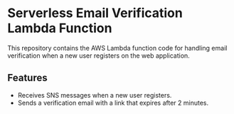 # Serverless Email Verification Lambda Function

This repository contains the AWS Lambda function code for handling email verification when a new user registers on the web application.

## **Features**

- Receives SNS messages when a new user registers.
- Sends a verification email with a link that expires after 2 minutes.
